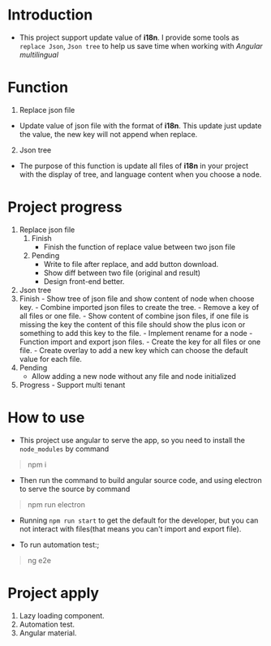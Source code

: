 # Introduction

- This project support update value of **i18n**. I provide some tools as `replace Json`,
`Json tree` to help us save time when working with *Angular multilingual*

# Function

1. Replace json file
- Update value of json file with the format of **i18n**. This update just update
 the value, the new key will not append when replace.
2. Json tree
- The purpose of this function is update all files of **i18n** in your project with
the display of tree, and language content when you choose a node.

# Project progress

1. Replace json file
    1. Finish
        - Finish the function of replace value between two json file
    2. Pending
        - Write to file after replace, and add button download.
        - Show diff between two file (original and result)
        - Design front-end better.
2. Json tree
  1. Finish
    - Show tree of json file and show content of node when choose key.
    - Combine imported json files to create the tree.
    - Remove a key of all files or one file.
    - Show content of combine json files, if one file is missing the key the content
    of this file should show the plus icon or something to add this key to the file.
    - Implement rename for a node
    - Function import and export json files.
    - Create the key for all files or one file.
    - Create overlay to add a new key which can choose the default value for each file.
  2. Pending
     - Allow adding a new node without any file and node initialized
  3. Progress
    - Support multi tenant
       
# How to use

- This project use angular to serve the app, so you need to install the `node_modules` by command
> npm i
- Then run the command to build angular source code, and using electron to serve the source by command
> npm run electron

- Running `npm run start` to get the default for the developer, but you can not interact with files(that means you can't import and export file).

- To run automation test:;
> ng e2e

# Project apply

1. Lazy loading component.
2. Automation test.
3. Angular material.

